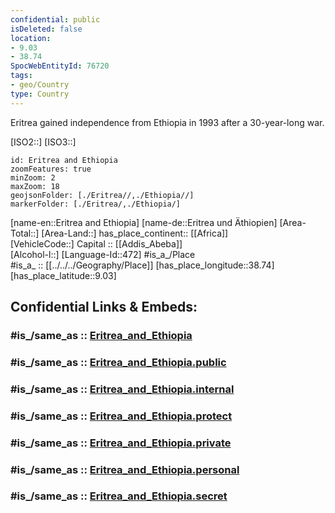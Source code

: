 ```yaml
---
confidential: public
isDeleted: false
location:
- 9.03
- 38.74
SpocWebEntityId: 76720
tags:
- geo/Country
type: Country
---
```


Eritrea gained independence from Ethiopia in 1993 after a 30-year-long war.

[ISO2::]
[ISO3::]

```leaflet
id: Eritrea and Ethiopia
zoomFeatures: true 
minZoom: 2 
maxZoom: 18
geojsonFolder: [./Eritrea//,./Ethiopia//]
markerFolder: [./Eritrea/,./Ethiopia/]
```

[name-en::Eritrea and Ethiopia]
[name-de::Eritrea und Äthiopien]
[Area-Total::]
[Area-Land::]
has_place_continent:: [[Africa]]  
[VehicleCode::]
Capital :: [[Addis_Abeba]]  
[Alcohol-l::]
[Language-Id::472]
#is_a_/Place  
#is_a_ :: [[../../../Geography/Place]] 
[has_place_longitude::38.74]
[has_place_latitude::9.03]


## Confidential Links & Embeds: 

### #is_/same_as :: [Eritrea_and_Ethiopia](/_Standards/Earth/Continent/Africa/Africa~East/Eritrea_and_Ethiopia.md) 

### #is_/same_as :: [Eritrea_and_Ethiopia.public](/_public/Earth/Continent/Africa/Africa~East/Eritrea_and_Ethiopia.public.md) 

### #is_/same_as :: [Eritrea_and_Ethiopia.internal](/_internal/Earth/Continent/Africa/Africa~East/Eritrea_and_Ethiopia.internal.md) 

### #is_/same_as :: [Eritrea_and_Ethiopia.protect](/_protect/Earth/Continent/Africa/Africa~East/Eritrea_and_Ethiopia.protect.md) 

### #is_/same_as :: [Eritrea_and_Ethiopia.private](/_private/Earth/Continent/Africa/Africa~East/Eritrea_and_Ethiopia.private.md) 

### #is_/same_as :: [Eritrea_and_Ethiopia.personal](/_personal/Earth/Continent/Africa/Africa~East/Eritrea_and_Ethiopia.personal.md) 

### #is_/same_as :: [Eritrea_and_Ethiopia.secret](/_secret/Earth/Continent/Africa/Africa~East/Eritrea_and_Ethiopia.secret.md)


